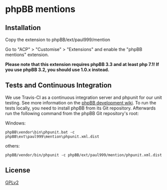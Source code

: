 # phpBB mentions

## Installation

Copy the extension to phpBB/ext/paul999/mention

Go to "ACP" > "Customise" > "Extensions" and enable the "phpBB mentions" extension.

**Please note that this extension requires phpBB 3.3 and at least php 7.1! If you use phpBB 3.2, you should use 1.0.x instead.**

## Tests and Continuous Integration

We use Travis-CI as a continuous integration server and phpunit for our unit testing. See more information on the [phpBB development wiki](https://wiki.phpbb.com/Unit_Tests).
To run the tests locally, you need to install phpBB from its Git repository. Afterwards run the following command from the phpBB Git repository's root:

Windows:

    phpBB\vendor\bin\phpunit.bat -c phpBB\ext\paul999\mention\phpunit.xml.dist

others:

    phpBB/vendor/bin/phpunit -c phpBB/ext/paul999/mention/phpunit.xml.dist

## License

[GPLv2](license.txt)
